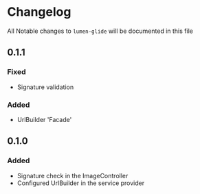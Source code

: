 # Changelog

All Notable changes to `lumen-glide` will be documented in this file

## 0.1.1

### Fixed
- Signature validation

### Added
- UrlBuilder 'Facade'

## 0.1.0

### Added
- Signature check in the ImageController
- Configured UrlBuilder in the service provider
